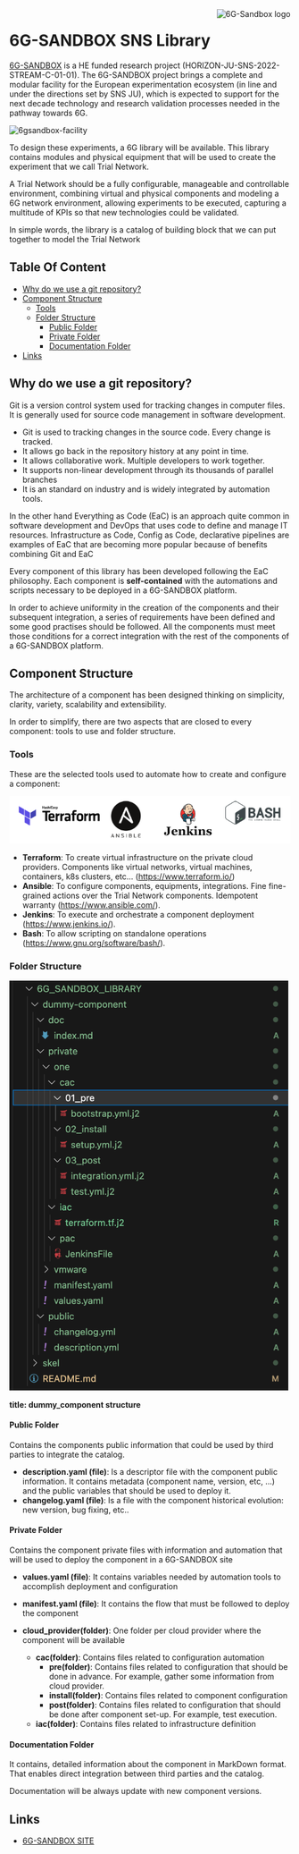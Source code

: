 <a href="https://6g-sandbox.eu/">
    <img src="https://6g-sandbox.eu/wp-content/uploads/2023/01/6g-sandbox-logo-2-300x138.jpg" alt="6G-Sandbox logo" title="6G-Sandbox" align="right" height="60" />
</a>

# 6G-SANDBOX SNS Library

[6G-SANDBOX](https://6g-sandbox.eu/) is a HE funded research project (HORIZON-JU-SNS-2022-STREAM-C-01-01). The 6G-SANDBOX project brings a complete and modular facility for the European experimentation ecosystem (in line and under the directions set by SNS JU), which is expected to support for the next decade technology and research validation processes needed in the pathway towards 6G.

![6gsandbox-facility](https://6g-sandbox.eu/wp-content/uploads/2022/12/6G_SANBOX-Facility-verview.png)

To design these experiments, a 6G library will be available. This library contains modules and physical equipment that will be used to create the experiment that we call Trial Network.

A Trial Network should be a fully configurable, manageable and controllable environment, combining virtual and physical components and modeling a 6G network environment, allowing experiments to be executed, capturing a multitude of KPIs so that new technologies could be validated.

In simple words, the library is a catalog of building block that we can put together to model the Trial Network

## Table Of Content

- [Why do we use a git repository?](#why-do-we-use-a-git-repository)
- [Component Structure](#component-structure)
  * [Tools](#tools)
  * [Folder Structure](#folder-structure)
    + [Public Folder](#public-folder)
    + [Private Folder](#private-folder)
    + [Documentation Folder](#documentation-folder)
- [Links](#links)

## Why do we use a git repository?

Git is a version control system used for tracking changes in computer files. It is generally used for source code management in software development.

+ Git is used to tracking changes in the source code. Every change is tracked.
+ It allows go back in the repository history at any point in time.
+ It allows collaborative work. Multiple developers to work together.
+ It supports non-linear development through its thousands of parallel branches
+ It is an standard on industry and is widely integrated by automation tools.

In the other hand Everything as Code (EaC) is an approach quite common in software development and DevOps that uses code to define and manage IT resources. Infrastructure as Code, Config as Code, declarative pipelines are examples of EaC that are becoming more popular because of benefits combining Git and EaC

Every component of this library has been developed following the EaC philosophy. Each component is **self-contained** with the automations and scripts necessary to be deployed in a 6G-SANDBOX platform. 

In order to achieve uniformity in the creation of the components and their subsequent integration, a series of requirements have been defined and some good practises should be followed. All the components must meet those conditions for a correct integration with the rest of the components of a 6G-SANDBOX platform.

## Component Structure

The architecture of a component has been designed thinking on simplicity, clarity, variety, scalability and extensibility. 

In order to simplify, there are two aspects that are closed to every component: tools to use and folder structure.

### Tools

These are the selected tools used to automate how to create and configure a component:

<img width="800" alt="component_structure" src="https://raw.githubusercontent.com/6G-SANDBOX/6G-Library/assets/images/tools_logo.png">

+ **Terraform**: To create virtual infrastructure on the private cloud providers. Components like virtual networks, virtual machines, containers, k8s clusters, etc... (https://www.terraform.io/)
+ **Ansible**: To configure components, equipments, integrations. Fine fine-grained actions over the Trial Network components. Idempotent warranty (https://www.ansible.com/).
+ **Jenkins**: To execute and orchestrate a component deployment (https://www.jenkins.io/).
+ **Bash**: To allow scripting on standalone operations (https://www.gnu.org/software/bash/).

### Folder Structure
<img width="500" alt="component_structure" src="https://raw.githubusercontent.com/6G-SANDBOX/6G-Library/assets/images/component_structure.png">

**title: dummy_component structure**

#### Public Folder

Contains the components public information that could be used by third parties to integrate the catalog.

+ **description.yaml (file)**: Is a descriptor file with the component public information. It contains metadata (component name, version, etc, ...) and the public variables that should be used to deploy it.
+ **changelog.yaml (file)**: Is a file with the component historical evolution: new version, bug fixing, etc..

#### Private Folder

Contains the component private files with information and automation that will be used to deploy the component in a 6G-SANDBOX site

+ **values.yaml (file)**: It contains variables needed by automation tools to accomplish deployment and configuration
+ **manifest.yaml (file)**: It contains the flow that must be followed to deploy the component

+ **cloud_provider(folder)**: One folder per cloud provider where the component will be available

    + **cac(folder)**: Contains files related to configuration automation
        + **pre(folder)**: Contains files related to configuration that should be done in advance. For example, gather some information from cloud provider.
        + **install(folder)**: Contains files related to component configuration
        + **post(folder)**: Contains files related to configuration that should be done after component set-up. For example, test execution.
    + **iac(folder)**: Contains files related to infrastructure definition

#### Documentation Folder

It contains, detailed information about the component in MarkDown format. That enables direct integration between third parties and the catalog.

Documentation will be always update with new component versions.

## Links

* [6G-SANDBOX SITE](https://6g-sandbox.eu/)
